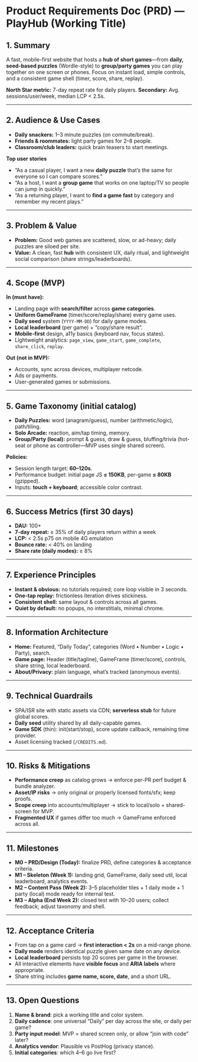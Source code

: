 # Product Requirements Doc (PRD) — PlayHub (Working Title)

## 1. Summary
A fast, mobile-first website that hosts a **hub of short games**—from **daily, seed-based puzzles** (Wordle-style) to **group/party games** you can play together on one screen or phones. Focus on instant load, simple controls, and a consistent game shell (timer, score, share, replay).

**North Star metric:** 7-day repeat rate for daily players.
**Secondary:** Avg. sessions/user/week, median LCP < 2.5s.

---

## 2. Audience & Use Cases
- **Daily snackers:** 1–3 minute puzzles (on commute/break).
- **Friends & roommates:** light party games for 2–8 people.
- **Classroom/club leaders:** quick brain teasers to start meetings.

**Top user stories**
- “As a casual player, I want a new **daily puzzle** that’s the same for everyone so I can compare scores.”
- “As a host, I want a **group game** that works on one laptop/TV so people can jump in quickly.”
- “As a returning player, I want to **find a game fast** by category and remember my recent plays.”

---

## 3. Problem & Value
- **Problem:** Good web games are scattered, slow, or ad-heavy; daily puzzles are siloed per site.
- **Value:** A clean, fast **hub** with consistent UX, daily ritual, and lightweight social comparison (share strings/leaderboards).

---

## 4. Scope (MVP)
**In (must have):**
- Landing page with **search/filter** across **game categories**.
- **Uniform GameFrame** (timer/score/replay/share) every game uses.
- **Daily seed** system (`YYYY-MM-DD`) for daily game modes.
- **Local leaderboard** (per game) + “copy/share result”.
- **Mobile-first** design, a11y basics (keyboard nav, focus states).
- Lightweight analytics: `page_view`, `game_start`, `game_complete`, `share_click`, `replay`.

**Out (not in MVP):**
- Accounts, sync across devices, multiplayer netcode.
- Ads or payments.
- User-generated games or submissions.

---

## 5. Game Taxonomy (initial catalog)
- **Daily Puzzles:** word (anagram/guess), number (arithmetic/logic), path/tiling.
- **Solo Arcade:** reaction, aim/tap timing, memory.
- **Group/Party (local):** prompt & guess, draw & guess, bluffing/trivia (hot-seat or phone as controller—MVP uses single shared screen).

**Policies:**
- Session length target: **60–120s**.
- Performance budget: initial page JS **≤ 150KB**, per-game **≤ 80KB** (gzipped).
- Inputs: **touch + keyboard**; accessible color contrast.

---

## 6. Success Metrics (first 30 days)
- **DAU:** 100+  
- **7-day repeat:** ≥ 35% of daily players return within a week  
- **LCP:** < 2.5s p75 on mobile 4G emulation  
- **Bounce rate:** < 40% on landing  
- **Share rate (daily modes):** ≥ 8%

---

## 7. Experience Principles
- **Instant & obvious:** no tutorials required; core loop visible in 3 seconds.
- **One-tap replay:** frictionless iteration drives stickiness.
- **Consistent shell:** same layout & controls across all games.
- **Quiet by default:** no popups, no interstitials, minimal chrome.

---

## 8. Information Architecture
- **Home:** Featured, “Daily Today”, categories (Word • Number • Logic • Party), search.
- **Game page:** Header (title/tagline), GameFrame (timer/score), controls, share string, local leaderboard.
- **About/Privacy:** plain language, what’s tracked (anonymous events).

---

## 9. Technical Guardrails
- SPA/ISR site with static assets via CDN; **serverless stub** for future global scores.
- **Daily seed** utility shared by all daily-capable games.
- **Game SDK** (thin): init(start/stop), score update callback, remaining time provider.
- Asset licensing tracked (`/CREDITS.md`).

---

## 10. Risks & Mitigations
- **Performance creep** as catalog grows → enforce per-PR perf budget & bundle analyzer.
- **Asset/IP risks** → only original or properly licensed fonts/sfx; keep proofs.
- **Scope creep** into accounts/multiplayer → stick to local/solo + shared-screen for MVP.
- **Fragmented UX** if games differ too much → GameFrame enforced across all.

---

## 11. Milestones
- **M0 – PRD/Design (Today):** finalize PRD, define categories & acceptance criteria.
- **M1 – Skeleton (Week 1):** landing grid, GameFrame, daily seed util, local leaderboard, analytics events.
- **M2 – Content Pass (Week 2):** 3–5 placeholder tiles + 1 daily mode + 1 party (local) mode ready for internal test.
- **M3 – Alpha (End Week 2):** closed test with 10–20 users; collect feedback; adjust taxonomy and shell.

---

## 12. Acceptance Criteria
- From tap on a game card → **first interaction < 2s** on a mid-range phone.
- **Daily mode** renders identical puzzle given same date on any device.
- **Local leaderboard** persists top 20 scores per game in the browser.
- All interactive elements have **visible focus** and **ARIA labels** where appropriate.
- Share string includes **game name, score, date**, and a short URL.

---

## 13. Open Questions
1. **Name & brand**: pick a working title and color system.
2. **Daily cadence**: one universal “Daily” per day across the site, or daily per game?
3. **Party input model**: MVP = shared screen only, or allow “join with code” later?
4. **Analytics vendor**: Plausible vs PostHog (privacy stance).
5. **Initial categories**: which 4–6 go live first?
